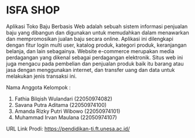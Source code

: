 # ISFA SHOP
Aplikasi Toko Baju Berbasis Web adalah sebuah sistem informasi penjualan baju yang dibangun dan digunakan untuk memudahkan dalam menawarkan dan mempromosikan jualan baju secara online. Aplikasi ini dilengkapi dengan fitur login multi user, katalog produk, kategori produk, keranjangan belanja, dan lain sebagainya. Website e-commerce merupakan media perdagangan yang dikenal sebagai perdagangan elektronik. Situs web ini juga mengacu pada pembelian dan penjualan produk baik itu barang atau jasa dengan menggunakan internet, dan transfer uang dan data untuk melakukan jenis transaksi ini.

Nama Anggota Kelompok :
1. Fathia Bilqish Wulandari (22050974082)
2. Savana Putra Aditama (22050974100)
3. Amanda Rizky Putri Wibowo (22050974101)
4. Muhammad Irvan Maulana (22050974107)

URL Link Prodi: https://pendidikan-ti.ft.unesa.ac.id/
